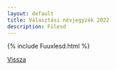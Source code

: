 ```yaml
---
layout: default
title: Választási névjegyzék 2022
description: Fülesd
---
```


{% include Fuuxlesd.html %}

[Vissza](./)